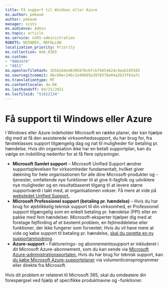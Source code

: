 ```yaml
---
title: Få support til Windows eller Azure
ms.author: pebaum
author: pebaum
manager: scotv
ms.audience: Admin
ms.topic: article
ms.service: o365-administration
ROBOTS: NOINDEX, NOFOLLOW
localization_priority: Priority
ms.collection: Adm_O365
ms.custom:
- "9002474"
- "4811"
ms.openlocfilehash: 2b5b1b6ed6395878c6fcb79454624c4aeb185585
ms.sourcegitcommit: 8bc60ec34bc1e40685e3976576e04a2623f63a7c
ms.translationtype: MT
ms.contentlocale: da-DK
ms.lasthandoff: 04/15/2021
ms.locfileid: "51812134"
---
```

# <a name="get-support-for-windows-or-azure"></a>Få support til Windows eller Azure

I Windows eller Azure indeholder Microsoft en række planer, der kan hjælpe dig med at få den assisterede virksomhedssupport, du har brug for, fra førsteklasses support tilgængelig dag og nat til muligheder for betaling pr. hændelse. Hvis din organisation ikke har en betalt supportplan, kan du vælge en indstilling nedenfor for at få flere oplysninger.

- **Microsoft Samlet support** – Microsoft Unified Support ændrer supportoplevelsen for virksomheder fundamentalt, hvilket giver dækning for hele organisationen for alle dine Microsoft-produkter og -tjenester, omfattende nye funktioner til at give it-fagfolk og udviklere nye muligheder og en resultatbaseret tilgang til at levere større supportværdi i takt med, at organisationen vokser. Få mere at vide på [webstedet Unified Support.](https://aka.ms/unified-support)
- **Microsoft Professionel support (betaling pr. hændelse)** – Hvis du har brug for øjeblikkelig teknisk support til din virksomhed, er Professionel support tilgængelig som en enkelt betaling pr. hændelse (PPI) eller en pakke med fem hændelser. Microsoft-eksperter hjælper dig med at foretage fejlfinding af et bestemt problem, en fejlmeddelelse eller funktioner, der ikke fungerer som forventet. Hvis du vil have mere at vide og købe support til betaling pr. hændelse, [skal du oprette en ny supportanmodning](https://support.microsoft.com/supportforbusiness/productselection).
- **Azure-support** – Fakturerings- og abonnementssupport er inkluderet i dit Microsoft Azure-abonnement, som du kan sende via [Microsoft Azure-administrationsportalen.](https://portal.azure.com/) Hvis du har brug for teknisk support, kan [du købe Microsoft Azure-supportplaner](https://azure.microsoft.com/support/plans/) via volumenlicensprogrammer eller direkte fra Microsoft.

Hvis dit problem er relateret til Microsoft 365, skal du omdeatere din forespørgsel ved hjælp af specifikke produktnavne og -funktioner.
